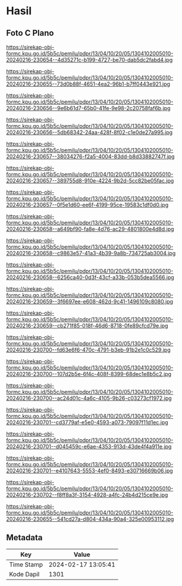# Hasil

## Foto C Plano

https://sirekap-obj-formc.kpu.go.id/5b5c/pemilu/pdpr/13/04/10/20/05/1304102005010-20240216-230654--4d35271c-b199-4727-be70-dab5dc2fabd4.jpg

https://sirekap-obj-formc.kpu.go.id/5b5c/pemilu/pdpr/13/04/10/20/05/1304102005010-20240216-230655--73d0b88f-4651-4ea2-96b1-b7ff0443e921.jpg

https://sirekap-obj-formc.kpu.go.id/5b5c/pemilu/pdpr/13/04/10/20/05/1304102005010-20240216-230656--9e6b61d7-65b0-41fe-9e98-2c20758faf6b.jpg

https://sirekap-obj-formc.kpu.go.id/5b5c/pemilu/pdpr/13/04/10/20/05/1304102005010-20240216-230656--5db68342-24aa-428f-8f02-c1e0de27a995.jpg

https://sirekap-obj-formc.kpu.go.id/5b5c/pemilu/pdpr/13/04/10/20/05/1304102005010-20240216-230657--38034276-f2a5-4004-83dd-b8d33882747f.jpg

https://sirekap-obj-formc.kpu.go.id/5b5c/pemilu/pdpr/13/04/10/20/05/1304102005010-20240216-230657--389755d8-910e-4224-9b2d-5cc82be05fac.jpg

https://sirekap-obj-formc.kpu.go.id/5b5c/pemilu/pdpr/13/04/10/20/05/1304102005010-20240216-230657--0f5e1d60-ee6f-4199-95ce-19583c1df0d0.jpg

https://sirekap-obj-formc.kpu.go.id/5b5c/pemilu/pdpr/13/04/10/20/05/1304102005010-20240216-230658--a649bf90-fa8e-4d76-ac29-4801800e4d8d.jpg

https://sirekap-obj-formc.kpu.go.id/5b5c/pemilu/pdpr/13/04/10/20/05/1304102005010-20240216-230658--c9863e57-41a3-4b39-9a8b-734725ab3004.jpg

https://sirekap-obj-formc.kpu.go.id/5b5c/pemilu/pdpr/13/04/10/20/05/1304102005010-20240216-230658--6256ca40-0d3f-43cf-a33b-053b5dea5566.jpg

https://sirekap-obj-formc.kpu.go.id/5b5c/pemilu/pdpr/13/04/10/20/05/1304102005010-20240216-230659--3f6697ee-e608-462d-9c41-1496109c8080.jpg

https://sirekap-obj-formc.kpu.go.id/5b5c/pemilu/pdpr/13/04/10/20/05/1304102005010-20240216-230659--cb271f85-018f-46d6-8718-0fe89cfcd79e.jpg

https://sirekap-obj-formc.kpu.go.id/5b5c/pemilu/pdpr/13/04/10/20/05/1304102005010-20240216-230700--fd63e6f6-470c-4791-b3eb-91b2e1c0c529.jpg

https://sirekap-obj-formc.kpu.go.id/5b5c/pemilu/pdpr/13/04/10/20/05/1304102005010-20240216-230700--107d2b5e-6f4c-408f-8399-68dec1e8b5c2.jpg

https://sirekap-obj-formc.kpu.go.id/5b5c/pemilu/pdpr/13/04/10/20/05/1304102005010-20240216-230700--ac24d01c-4a6c-4105-9b26-c03273cf1972.jpg

https://sirekap-obj-formc.kpu.go.id/5b5c/pemilu/pdpr/13/04/10/20/05/1304102005010-20240216-230701--cd3779af-e5e0-4593-a073-79097f11d1ec.jpg

https://sirekap-obj-formc.kpu.go.id/5b5c/pemilu/pdpr/13/04/10/20/05/1304102005010-20240216-230701--d045459c-e6ae-4353-913d-43de4f4a911e.jpg

https://sirekap-obj-formc.kpu.go.id/5b5c/pemilu/pdpr/13/04/10/20/05/1304102005010-20240216-230701--e4107643-5553-4ef0-8493-e30716669b06.jpg

https://sirekap-obj-formc.kpu.go.id/5b5c/pemilu/pdpr/13/04/10/20/05/1304102005010-20240216-230702--f8ff8a3f-3154-4928-a4fc-24b4d215ce9e.jpg

https://sirekap-obj-formc.kpu.go.id/5b5c/pemilu/pdpr/13/04/10/20/05/1304102005010-20240216-230655--541cd27a-d804-434a-90a4-325e00953112.jpg


## Metadata

| Key        | Value               |
| ---------- | ------------------- |
| Time Stamp | 2024-02-17 13:05:41 |
| Kode Dapil | 1301                |



